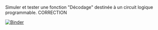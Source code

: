  Simuler et tester une fonction "Décodage" destinée à un circuit logique programmable. CORRECTION
 
[![Binder](https://mybinder.org/badge_logo.svg)](https://mybinder.org/v2/gh/WebGE/pldpycorr/master)
